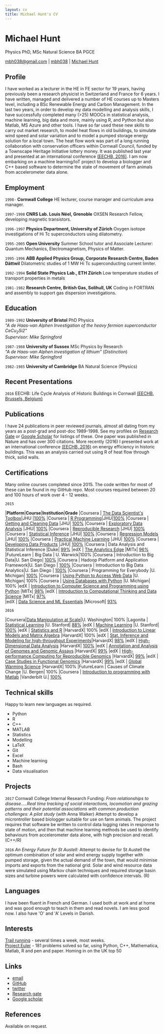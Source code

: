 ```yaml
---
layout: cv
title: Michael Hunt's CV
---
```

# Michael Hunt
Physics PhD, MSc
Natural Science BA
PGCE

<div id="webaddress">
<a href="mailto:mbh038@gmail.com">mbh038@gmail.com</a>
|
<i class="fa fa-github"></i> <a href="http://github.com/mbh038">mbh038</a>
|
<i class="fa fa-twitter"></i> <a href="http://twitter.com/Michael74030350">Michael Hunt</a>
</div>


## Profile

I have worked as a lecturer in the HE in FE sector for 19 years, having previously been a research physicist in Switzerland and France for 6 years. I have written, managed and delivered a number of HE courses up to Masters level, including a BSc Renewable Energy and Carbon Management. In the last two years, in order to develop my data modelling and analysis skills,  I have successfully completed many (>25) MOOCs in statistical analysis, machine learning, big data and more, mainly using R, and Python but also Matlab, MS Azure and other tools. I have so far used these new skills to carry out market research, to model heat flows in old buildings, to simulate wind speed and solar variation and to model a pumped storage energy solution for a local town.  The heat flow work was part of a long running collaboration with conservation officers within Cornwall Council, funded by a Townscape Heritage Initiative lottery money. It was published last year and presented at an international conference [(EECHB, 2016)](http://www.eechb.eu). I am now embarking on a machine learning/IoT project to develop a biologger and C++ based software to determine the state of movement of farm animals from accelerometer data alone.


## Employment

`1998-`
__Cornwall College__ HE lecturer, course manager and curriculum area manager.

`1997-1998`
__CNRS Lab. Louis Néel, Grenoble__ OXSEN Research Fellow, developing magnetic transistors.

`1996-1997`
__Physics Department, University of Zürich__ Oxygen isotope investigations of Hi Tc superconductors using dilatometry.

`1995-2005`
__Open University__ Summer School tutor and Associate Lecturer: Quantum Mechanics, Electromagnetism, Physics of Matter.

`1995-1996`
__ABB Applied Physics Group, Corporate Research Centre, Baden Dättwil__ Dilatometric studies of 1 MW Hi Tc superconducting current limiter.

`1992-1994`
__Solid State Physics Lab., ETH Zürich__ Low temperature studies of transport properties in metals

`1981-1982`
__Research Centre, British Gas, Solihull, UK__ Coding in FORTRAN and assembly to support gas dispersion investigations.



## Education

`1989-1992`
__University of Bristol__ PhD Physics  
_"A de Haas-van Alphen Investigation of the heavy fermion superconductor CeCu<sub>2</sub>Si2"_  
_Supervisor: Mike Springford_

`1987-1988`
__University of Sussex__ MSc Physics by Research  
_"A de Haas-van Alphen investigation of lithium"_ (_Distinction_)   
_Supervisor: Mike Springford_

`1982-1985`
__University of Cambridge__ BA Natural Science (Physics)

## Recent Presentations

`2016`
EECHB: Life Cycle Analysis of Historic Buildings in Cornwall [(EECHB, Brussels, Belgium)](http://www.eechb.eu)

## Publications

I have 24 publications in peer reviewed journals, almost all dating from my years as a post-grad and post-doc 1989-1998. See my profiles on [Research Gate](https://www.researchgate.net/profile/Michael_Hunt3) or [Google Scholar](https://scholar.google.co.uk/citations?hl=en&user=CzkAKxMAAAAJ&view_op=list_works&gmla=AJsN-F5qsrBMkWZIAPb3GNpMTwxYMYZ9GItK2ADl3b7F_q59sYpGJfrmvCB5EVf3lx3pYzmzzfo9jIOc1cQ2u0X57oVi4vMyBw) for listings of these. One paper was published in Nature and has over 300 citations. More recently (2016) I presented work at an international conference [(EECHB, 2016)](http://www.eechb.eu) on energy efficiency in historic buildings.  This was an analysis carried out using R of heat flow through thick, solid walls.
<!-- ### Journals -->


## Certifications  

Many online courses completed since 2015.  The code written for most of these can be found in my GitHub repo. Most courses required between 20 and 100 hours of work over 4 - 12 weeks.    

`2015`  

|__Platform__|__Course__|__Institution__|__Grade__
|Coursera | [The Data Scientist's Toolbox](https://www.coursera.org/learn/data-scientists-tools)|JHU        |[100%](https://www.coursera.org/account/accomplishments/records/G8dhtkM92KtfkbCD)
|Coursera | [R Programming](https://www.coursera.org/learn/r-programming)|JHU|[100%](https://www.coursera.org/account/accomplishments/records/YB5A3haQh69yCd9j)
|Coursera | [Getting and Cleaning Data](https://www.coursera.org/learn/data-cleaning) |JHU| [100%](https://www.coursera.org/account/accomplishments/records/haUTYgVwNteRZEgf)
|Coursera | [Exploratory Data Analysis](https://www.coursera.org/learn/exploratory-data-analysis) |JHU| [100%](https://www.coursera.org/account/accomplishments/records/qntw3gt4WDtvzs5z)
|Coursera | [Reproducible Research](https://www.coursera.org/learn/reproducible-research) |JHU| [100%](https://www.coursera.org/account/accomplishments/records/Xt2fcr8CuVKRWHJJ)
|Coursera | [Statistical Inference](https://www.coursera.org/learn/statistical-inference) |JHU| [100%](https://www.coursera.org/account/accomplishments/records/exjFUmUGcL2yDcZM)
|Coursera | [Regression Models](https://www.coursera.org/learn/regression-models) |JHU| [100%](https://www.coursera.org/account/accomplishments/records/qdXugx5LfYfcea6M)
|Coursera | [Practical Machine Learning](https://www.coursera.org/learn/practical-machine-learning) |JHU| [100%](https://www.coursera.org/account/accomplishments/records/p9LDHrN7kmbPsH9z)
|Coursera | [Developing Data Products](https://www.coursera.org/learn/data-products) |JHU| [100%](https://www.coursera.org/account/accomplishments/records/cZsBp9ZEL344gvTC)
|Coursera | Data Analysis and Statistical Inference |Duke| [99%](https://www.coursera.org/account/accomplishments/records/kKafJGf24JgrqGes)
|edX | [The Analytics Edge](https://www.edx.org/course/analytics-edge-mitx-15-071x-3) |MITx| [96%](https://s3.amazonaws.com/verify.edx.org/downloads/289fec175d904a92b89cc02326537180/Certificate.pdf)
|FutureLearn | Big Data | U. Warwick|100%
|Coursera | Introduction to Big Data|U. San Diego| [100%](https://www.coursera.org/account/accomplishments/records/FD55F628DK5N)
|Coursera | Hadoop Platform and Application Framework|U. San Diego | [100%](https://www.coursera.org/account/accomplishments/records/WGTXJPDKF9T3)
|Coursera | Introduction to Big Data Analytics|U. San Diego | [100%](https://www.coursera.org/account/accomplishments/records/DCUADUGJG737)
|Coursera | Programming for Everybody |U. Michigan| [100%](https://www.coursera.org/maestro/api/certificate/get_certificate?course_id=972508)
|Coursera | [Using Python to Access Web Data](https://www.coursera.org/learn/python-network-data) |U. Michigan| 100%
|Coursera | [Using Databases with Python](https://www.coursera.org/learn/python-databases) |U. Michigan| 100%
|edX | [Introduction to Computer Science and Programming using Python](https://courses.edx.org/courses/course-v1:MITx+6.00.1x_7+3T2015/info)     |MITx| [98%](https://courses.edx.org/certificates/a71d94d913a54a4b982a3990074d38aa)
|edX | [Introduction to Computational Thinking and Data Science](https://www.edx.org/course/introduction-computational-thinking-data-mitx-6-00-2x-5) |MITx| [97%](https://courses.edx.org/certificates/722d13ce66e748c08728b6ec2759bff6)  
|edX | [Data Science and ML Essentials](https://courses.edx.org/courses/course-v1:Microsoft+DAT203x+3T2015/courseware/ff3477b174df4912a9394c2d4b228ce8/b6b2d6976e65447587c67c36616aebcf/) |Microsoft| [93%](https://courses.edx.org/certificates/32b85ed944cb45f6a0c66233f21a5c73)

`2016`

|Coursera|[Data Manipulation at Scale](https://www.coursera.org/learn/data-manipulation)|U. Washington| 100%
|Lagonita | [Statistical Learning](https://lagunita.stanford.edu/courses/HumanitiesSciences/StatLearning/Winter2016/about)        |U. Stanford| [88%](https://prod-cert-bucket.s3.amazonaws.com/downloads/f638980db18044e2923fab89821b4530/Statement.pdf)
|edX | [Machine Learning](https://www.coursera.org/learn/machine-learning) |U. Stanford| [100%](https://www.coursera.org/account/accomplishments/records/LQ7BBGFUMEBX)
|edX | [Statistics and R](https://www.edx.org/course/statistics-r-harvardx-ph525-1x-0) |HarvardX| 100%
|edX | [Introduction to Linear Models and Matrix Algebra](https://www.edx.org/course/introduction-linear-models-matrix-harvardx-ph525-2x-1) |HarvardX| 100%
|edX | [Stat. Inference and Modeling for high-throughput Experiments](https://www.edx.org/course/statistical-inference-modeling-high-harvardx-ph525-3x-0)|HarvardX| [98%](https://courses.edx.org/certificates/09a2ed41e12f4ca081b9b74a8de0c517)
|edX | [High-Dimensional Data Analysis](https://www.edx.org/course/high-dimensional-data-analysis-harvardx-ph525-4x-0) |HarvardX| [100%](https://courses.edx.org/certificates/fed3b6eff0fb48a0b0b715a63b17e1b0)
|edX | [Annotation and Analysis of Genomes and Genomic Assays](https://www.edx.org/course/introduction-bioconductor-annotation-harvardx-ph525-5x-0`0) |HarvardX| [99%](https://courses.edx.org/certificates/637cccc9d9d8422d8b83c1ba13c75115)
|edX | [High-performance Computing for Reproducible Genomics](https://www.edx.org/course/high-performance-computing-reproducible-harvardx-ph525-6x-0) |HarvardX| [99%](https://courses.edx.org/certificates/fc7f9e458c6f4f6fa74dfcb4f4281d39)
|edX | [Case Studies in Functional Genomics](https://www.edx.org/course/case-studies-functional-genomics-harvardx-ph525-7x-0) |HarvardX| [99%](https://courses.edx.org/certificates/acda3d8ff196497897a748f6e97ce24e)
|edX | [Global Warming Science](https://www.edx.org/course/global-warming-science-mitx-12-340x-0) |HarvardX| 100%
|FutureLearn | Causes of Climate Change |U. Bergen| 100%
|Coursera | [Introduction to programming with Matlab](https://www.coursera.org/learn/matlab) |Vanderbilt U.| [100%](https://www.coursera.org/account/accomplishments/records/2PQZJE545CPP)

## Technical skills

Happy to learn new languages as required.

* Python
* R
* C++
* MATLAB
* Statistics
* Modelling
* LaTeX
* Git
* Excel
* Machine learning
* Bash
* Data visualisation

## Projects

`2017`
Cornwall College Internal Research Funding: _From relationships to disease.....Real time tracking of social interactions, locomotion and grazing patterns and their potential associations with common production challenges: A pilot study_ (with Anna Walker) Attempt to develop a microntroller based biologger suitable for use on farm animals. The project requires that software be written to control data logging rates in response to state of motion, and then that machine learning methods be used to identify behaviours from accelerometer data alone, with high precision and recall. (C++/R)

`2016`
_An Energy Future for St Austell:_ Attempt to devise for St Austell the optimum combination of solar and wind energy supply together with pumped storage, given the actual demand of the town, that would minimise imports and exports from the national grid. Solar and wind resource data were simulated using Markov chain techniques and required storage basin sizes and turbine powers were calculated with confidence intervals. (R)

## Languages
I have been fluent in French and German. I used both at work and at home and was good enough to teach in them and read novels. I am less good now. I also have 'O' and 'A' Levels in Danish.

## Interests
[Trail running](https://www.strava.com/athletes/2833710) - several times a week, most weeks.  
[Project Euler](https://projecteuler.net/progress) - 181 problems solved so far, using Python, C++, Mathematica, Matlab, R and pen and paper. Homing in on the UK top 50

## Links

* <i class="fa fa-envelope"></i> <a href="mailto:mbh038@gmail.com">email</a><br />
* <i class="fa fa-github"></i> <a href="http://github.com/mbh038">GitHub</a><br />
* <i class="fa fa-twitter"></i> <a href="https://twitter.com/Michael74030350?lang=en-gb">twitter</a><br />
* <i class="fa fa-research-gate"></i> <a href="https://www.researchgate.net/profile/Michael_Hunt3">Research gate</a><br />
* <i class="fa fa-google"></i> <a href="https://scholar.google.co.uk/citations?user=CzkAKxMAAAAJ&hl=en">Google scholar</a>

## References

Available on request.

<!-- ### Footer

Last updated: May 2013 -->
